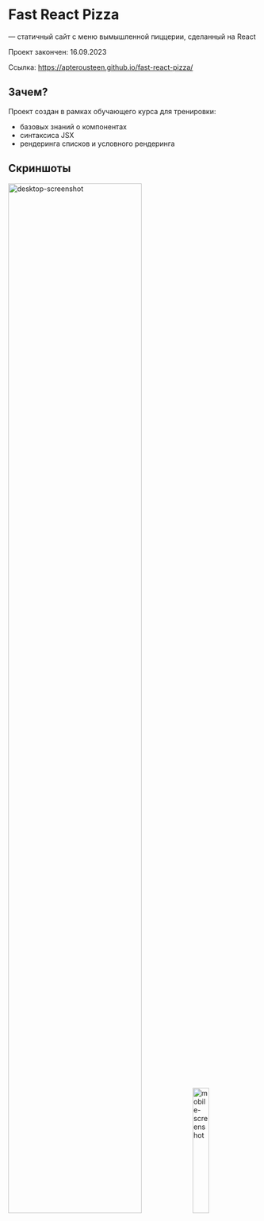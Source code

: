 # Fast React Pizza

— статичный сайт с меню вымышленной пиццерии, сделанный на React

Проект закончен: 16.09.2023

Ссылка: https://apterousteen.github.io/fast-react-pizza/

## Зачем?

Проект создан в рамках обучающего курса для тренировки:

- базовых знаний о компонентах
- синтаксиса JSX
- рендеринга списков и условного рендеринга

## Скриншоты

<img src="https://github.com/apterousteen/fast-react-pizza/assets/71407842/0d9d071b-4578-4d62-aa9d-364942c949e5" width="73%" alt="desktop-screenshot">
<img src="https://github.com/apterousteen/fast-react-pizza/assets/71407842/08dc63dc-509e-438b-a67d-501874b23be1" width="25.48%" alt="mobile-screenshot">

